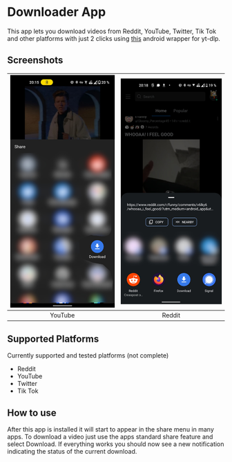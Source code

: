 # Downloader App
This app lets you download videos from Reddit, YouTube, Twitter, Tik Tok and other platforms
with just 2 clicks using [this](https://github.com/yausername/youtubedl-android) android wrapper
for yt-dlp.

## Screenshots

| <img src="screenshots/screenshot_youtube.jpg" width="400"/> | <img src="screenshots/screenshot_reddit.jpg" width="400"/> |
|:---:|:---:|
| YouTube | Reddit

## Supported Platforms
Currently supported and tested platforms (not complete)
* Reddit
* YouTube
* Twitter
* Tik Tok


## How to use
After this app is installed it will start to appear in the share menu in many apps. To
download a video just use the apps standard share feature and select Download. If everything
works you should now see a new notification indicating the status of the current download.
